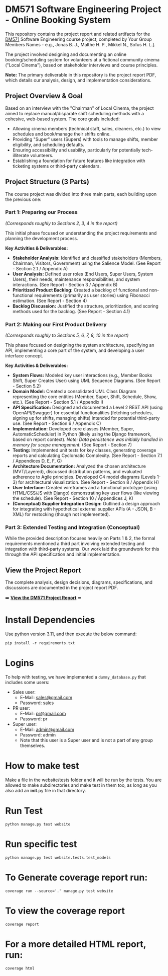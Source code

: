 # DM571 Software Engineering Project - Online Booking System

This repository contains the project report and related artifacts for the [DM571](https://odin.sdu.dk/sitecore/index.php?a=fagbesk&id=136536&lang=en&listid=) Software Engineering course project, completed by Your Group Members Names - e.g., Jonas B. J., Malthe H. P., Mikkel N., Sofus H. L.].

The project involved designing and documenting an online booking/scheduling system for volunteers at a fictional community cinema ("Local Cinema"), based on stakeholder interviews and course principles.

**Note:** The primary deliverable in this repository is the project report PDF, which details our analysis, design, and implementation considerations.

## Project Overview & Goal

Based on an interview with the "Chairman" of Local Cinema, the project aimed to replace manual/disparate shift scheduling methods with a cohesive, web-based system. The core goals included:

*   Allowing cinema members (technical staff, sales, cleaners, etc.) to view schedules and book/manage their shifts online.
*   Providing "Super" users (Supers) with tools to manage shifts, member eligibility, and scheduling defaults.
*   Ensuring accessibility and usability, particularly for potentially tech-illiterate volunteers.
*   Establishing a foundation for future features like integration with ticketing systems or third-party calendars.

## Project Structure (3 Parts)

The course project was divided into three main parts, each building upon the previous one:

### Part 1: Preparing our Process
*(Corresponds roughly to Sections 2, 3, 4 in the report)*

This initial phase focused on understanding the project requirements and planning the development process.

**Key Activities & Deliverables:**

*   **Stakeholder Analysis:** Identified and classified stakeholders (Members, Chairman, Visitors, Government) using the Salience Model. (See Report - Section 2.1 / Appendix A)
*   **User Analysis:** Defined user roles (End Users, Super Users, System Users), their needs, maintenance responsibilities, and system interactions. (See Report - Section 3 / Appendix B)
*   **Prioritized Product Backlog:** Created a backlog of functional and non-functional requirements (primarily as user stories) using Fibonacci estimation. (See Report - Section 4)
*   **Backlog Discussion:** Justified the structure, prioritization, and scoring methods used for the backlog. (See Report - Section 4.1)

### Part 2: Making our First Product Delivery
*(Corresponds roughly to Sections 5, 6, 7, 8, 10 in the report)*

This phase focused on designing the system architecture, specifying an API, implementing a core part of the system, and developing a user interface concept.

**Key Activities & Deliverables:**

*   **System Flows:** Modeled key user interactions (e.g., Member Books Shift, Super Creates User) using UML Sequence Diagrams. (See Report - Section 5.2)
*   **Domain Model:** Created a consolidated UML Class Diagram representing the core entities (Member, Super, Shift, Schedule, Show, etc.). (See Report - Section 5.1 / Appendix I)
*   **API Specification:** Designed and documented a Level 2 REST API (using OpenAPI/Swagger) for essential functionalities (fetching schedules, signing up for shifts, managing shifts) intended for potential third-party use. (See Report - Section 6 / Appendix C)
*   **Implementation:** Developed core classes (Member, Super, AutomaticScheduler) in Python (likely using the Django framework, based on report context). *Note: Data persistence was initially handled in memory for scope management.* (See Report - Section 7)
*   **Testing:** Implemented unit tests for key classes, generating coverage reports and calculating Cyclomatic Complexity. (See Report - Section 7.1 / Appendices D, E, F, G)
*   **Architecture Documentation:** Analyzed the chosen architecture (MVT/Layered), discussed distribution patterns, and evaluated adherence to Agile principles. Developed C4 model diagrams (Levels 1-3) for architectural visualization. (See Report - Section 8 / Appendix H)
*   **User Interface:** Created wireframes and a functional prototype (using HTML/CSS/JS with Django) demonstrating key user flows (like viewing the schedule). (See Report - Section 10 / Appendices J, K)
*   **(Conceptual) Supplier Integration Design:** Outlined a design approach for integrating with hypothetical external supplier APIs (A - JSON, B - XML) for restocking (though not implemented).

### Part 3: Extended Testing and Integration (Conceptual)

While the provided description focuses heavily on Parts 1 & 2, the formal requirements mentioned a third part involving extended testing and integration with third-party systems. Our work laid the groundwork for this through the API specification and initial implementation.

## View the Project Report

The complete analysis, design decisions, diagrams, specifications, and discussions are documented in the project report PDF.

➡️ **[View the DM571 Project Report](./DM571_Project.pdf)** ⬅️



# Install Dependencies
Use python version 3.11, and then execute the below command:
```
pip install -r requirements.txt
```

# Logins 

To help with testing, we have implemented a `dummy_database.py` that includes some users:
- Sales user:
    - E-Mail: sales@gmail.com
    - Password: sales
- PR user:
    - E-Mail: pr@gmail.com
    - Password: pr
- Super user:
    - E-Mail: admin@gmail.com
    - Password: admin
    - Note that this user is a Super user and is not a part of any group themselves.

# How to make test
Make a file in the website/tests folder and it will be run by the tests.
You are allowed to make subdirectories and make test in them too, as long as you also add an __init__.py file in that directory. 

# Run Test
```
python manage.py test website
```

# Run specific test
```
python manage.py test website.tests.test_models
```

# To Generate coverage report run:
```
coverage run --source='.' manage.py test website
```

# To view the coverage report
```
coverage report
```

# For a more detailed HTML report, run:
```
coverage html
```
